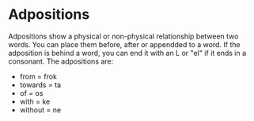 # Adpositions
Adpositions show a physical or non-physical relationship between two words. You can place them before, after or appendded to a word.
If the adposition is behind a word, you can end it with an L or "<span translate="no" lang="es">el</span>" if it ends in a consonant.
The adpositions are:
- from = <span translate="no" lang="es">frok</span>
- towards = <span translate="no" lang="es">ta</span>
- of = <span translate="no" lang="es">os</span>
- with = <span translate="no" lang="es">ke</span>
- without = <span translate="no" lang="es">ne</span>
